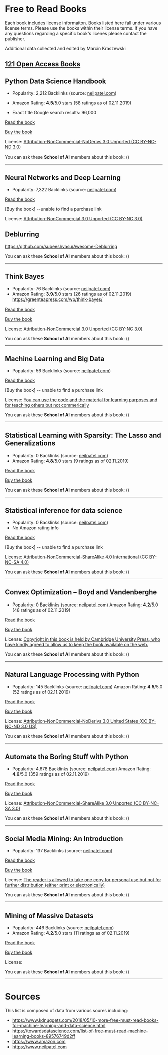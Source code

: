# Free to Read Books
Each book includes license informaiton. Books listed here fall under various license terms. Please use the books within their license terms. If you have any questions regarding a specific book's licenes please contact the publisher.

Additional data collected and edited by Marcin Kraszewski

[121 Open Access Books](
https://opensyllabus.org/results-list/titles?size=50&openAccess=true)
---
## Python Data Science Handbook

* Popularity: 2,212 Backlinks (source: [neilpatel.com](https://app.neilpatel.com/en/seo_analyzer/backlinks?domain=))

* Amazon Rating: **4.5**/5.0 stars (58 ratings as of 02.11.2019)
* Exact title Google search results: 96,000

[Read the book](https://github.com/jakevdp/PythonDataScienceHandbook)

[Buy the book](https://www.amazon.com/Python-Data-Science-Handbook-Essential/dp/1491912057/ref=sr_1_1?keywords=Python+Data+Science+Handbook&qid=1572691106&sr=8-1#customerReviews)

License: [Attribution-NonCommercial-NoDerivs 3.0 Unported (CC BY-NC-ND 3.0)](https://creativecommons.org/licenses/by-nc-nd/3.0/)


You can ask these **School of AI** members about this book: ()

---
## Neural Networks and Deep Learning
* Popularity: 7,322 Backlinks (source: [neilpatel.com](https://app.neilpatel.com/en/seo_analyzer/backlinks?domain=))

[Read the book](http://neuralnetworksanddeeplearning.com/)

[Buy the book] --unable to find a purchase link

License: [Attribution-NonCommercial 3.0 Unported (CC BY-NC 3.0)](http://i.creativecommons.org/l/by-nc/3.0/88x31.png)

## Deblurring
https://github.com/subeeshvasu/Awesome-Deblurring

You can ask these **School of AI** members about this book: ()

---
## Think Bayes
* Popularity: 76 Backlinks (source: [neilpatel.com](https://app.neilpatel.com/en/seo_analyzer/backlinks?domain=))
* Amazon Rating: **3.9**/5.0 stars (26 ratings as of 02.11.2019)
https://greenteapress.com/wp/think-bayes/

[Read the book](https://greenteapress.com/wp/think-bayes/)

[Buy the book](https://www.amazon.com/Think-Bayes-Bayesian-Statistics-Python/dp/1449370780/ref=sr_1_1?keywords=Think+Bayes&qid=1572691380&sr=8-1)

License: [Attribution-NonCommercial 3.0 Unported (CC BY-NC 3.0)](https://creativecommons.org/licenses/by-nc/3.0/)

You can ask these **School of AI** members about this book: ()

---
## Machine Learning and Big Data
* Popularity: 56 Backlinks (source: [neilpatel.com](https://app.neilpatel.com/en/seo_analyzer/backlinks?domain=))

[Read the book](http://www.kareemalkaseer.com/books/ml)

[Buy the book] -- unable to find a purchase link

License: [You can use the code and the material for learning purposes and for teaching others but not commerically](http://www.kareemalkaseer.com/books/ml/word-of-intro)

You can ask these **School of AI** members about this book: ()

---
## Statistical Learning with Sparsity: The Lasso and Generalizations
* Popularity: 0 Backlinks (source: [neilpatel.com](https://app.neilpatel.com/en/seo_analyzer/backlinks?domain=))
* Amazon Rating: **4.8**/5.0 stars (9 ratings as of 02.11.2019)

[Read the book](https://web.stanford.edu/~hastie/StatLearnSparsity/)

[Buy the book](https://www.amazon.com/Statistical-Learning-Sparsity-Generalizations-Probability/dp/1498712169/ref=sr_1_1?keywords=Statistical+Learning+with+Sparsity%3A+The+Lasso+and+Generalizations&qid=1572692113&sr=8-1)

You can ask these **School of AI** members about this book: ()

---
## Statistical inference for data science
* Popularity: 0 Backlinks (source: [neilpatel.com](https://app.neilpatel.com/en/seo_analyzer/backlinks?domain=))
* No Amazon rating info

[Read the book](https://leanpub.com/LittleInferenceBook/read)

[Buy the book]  -- unable to find a purchase link

License: [Attribution-NonCommercial-ShareAlike 4.0 International (CC BY-NC-SA 4.0)](https://creativecommons.org/licenses/by-nc-sa/4.0/)

You can ask these **School of AI** members about this book: ()

---
## Convex Optimization – Boyd and Vandenberghe
* Popularity: 0 Backlinks (source: [neilpatel.com](https://app.neilpatel.com/en/seo_analyzer/backlinks?domain=))
Amazon Rating: **4.2**/5.0 (48 ratings as of 02.11.2019)

[Read the book](http://stanford.edu/~boyd/cvxbook/)

[Buy the book](https://www.amazon.com/Convex-Optimization-Corrections-2008-Stephen/dp/0521833787/ref=sr_1_1?keywords=Convex+Optimization+%E2%80%93+Boyd+and+Vandenberghe&qid=1572691948&sr=8-1)

License: [Copyright in this book is held by Cambridge University Press, who have kindly agreed to allow us to keep the book available on the web.](http://stanford.edu/~boyd/cvxbook/)

You can ask these **School of AI** members about this book: ()

---
## Natural Language Processing with Python
* Popularity: 145 Backlinks (source: [neilpatel.com](https://app.neilpatel.com/en/seo_analyzer/backlinks?domain=))
Amazon Rating: **4.5**/5.0 (52 ratings as of 02.11.2019)

[Read the book](https://www.nltk.org/book/)

[Buy the book](https://www.amazon.com/Natural-Language-Processing-Python-Analyzing/dp/0596516495/ref=sr_1_1?keywords=Natural+Language+Processing+with+Python&qid=1572692285&sr=8-1#customerReviews)

License: [Attribution-NonCommercial-NoDerivs 3.0 United States (CC BY-NC-ND 3.0 US)](https://creativecommons.org/licenses/by-nc-nd/3.0/us/)

You can ask these **School of AI** members about this book: ()

---
## Automate the Boring Stuff with Python
* Popularity: 4,678 Backlinks (source: [neilpatel.com](https://app.neilpatel.com/en/seo_analyzer/backlinks?domain=))
Amazon Rating: **4.6**/5.0 (359 ratings as of 02.11.2019)

[Read the book](https://automatetheboringstuff.com/)

[Buy the book](https://www.amazon.com/Automate-Boring-Stuff-Python-Programming)

License: [Attribution-NonCommercial-ShareAlike 3.0 Unported (CC BY-NC-SA 3.0)](https://creativecommons.org/licenses/by-nc-sa/3.0/)

You can ask these **School of AI** members about this book: ()

---
## Social Media Mining: An Introduction
* Popularity: 137 Backlinks (source: [neilpatel.com](https://app.neilpatel.com/en/seo_analyzer/backlinks?domain=))

[Read the book](http://dmml.asu.edu/smm/)

[Buy the book](https://www.amazon.com/Social-Media-Mining-Reza-Zafarani/dp/1107018854/ref=sr_1_1?keywords=Social+Media+Mining+An+Introduction&qid=1572691686&sr=8-1)

License: [ The reader is allowed to take one copy for personal use but not for further distribution (either print or electronically)](http://dmml.asu.edu/smm/book/)

You can ask these **School of AI** members about this book: ()

---
## Mining of Massive Datasets
* Popularity: 446 Backlinks (source: [neilpatel.com](https://app.neilpatel.com/en/seo_analyzer/backlinks?domain=))
* Amazon Rating: **4.2**/5.0 stars (11 ratings as of 02.11.2019)

[Read the book](http://mmds.org/#ver21)

[Buy the book](https://www.amazon.com/Mining-Massive-Datasets-Jure-Leskovec/dp/1107077230/ref=sr_1_1?crid=311N87OOMAMLB&keywords=mining+of+massive+datasets&qid=1572694475&sprefix=mining+of+massive+%2Caps%2C288&sr=8-1)

License: []()

You can ask these **School of AI** members about this book: ()

---
# Sources
This list is composed of data from various soures including:

* https://www.kdnuggets.com/2018/05/10-more-free-must-read-books-for-machine-learning-and-data-science.html
* https://towardsdatascience.com/list-of-free-must-read-machine-learning-books-89576749d2ff
* https://www.amazon.com
* https://www.neilpatel.com
